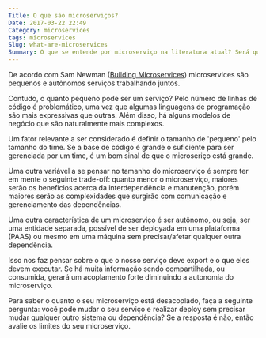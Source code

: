 ```yaml
---
Title: O que são microserviços?
Date: 2017-03-22 22:49
Category: microservices
tags: microservices
Slug: what-are-microservices
Summary: O que se entende por microserviço na literatura atual? Será que o que temos em mente está correto.
---
```


De acordo com Sam Newman ([Building Microservices](https://www.amazon.com/Building-Microservices-Designing-Fine-Grained-Systems/dp/1491950358/ref=s9_simh_gw_g14_i5_r?_encoding=UTF8&fpl=fresh&pf_rd_m=ATVPDKIKX0DER&pf_rd_s=&pf_rd_r=67VPD6EW255AWZT0BMBQ&pf_rd_t=36701&pf_rd_p=a6aaf593-1ba4-4f4e-bdcc-0febe090b8ed&pf_rd_i=desktop))
microservices são pequenos e autônomos serviços trabalhando juntos.

Contudo, o quanto pequeno pode ser um serviço? Pelo número de linhas de código é
problemático, uma vez que algumas linguagens de programação são mais expressivas
que outras. Além disso, há alguns modelos de negócio que são naturalmente mais
complexos.

Um fator relevante a ser considerado é definir o tamanho de 'pequeno' pelo tamanho
do time. Se a base de código é grande o suficiente para ser gerenciada por um
time, é um bom sinal de que o microseriço está grande.

Uma outra variável a se pensar no tamanho do microserviço é sempre ter em mente
o seguinte trade-off: quanto menor o microserviço, maiores serão os benefícios
acerca da interdependência e manutenção, porém maiores serão as complexidades
que surgirão com comunicação e gerenciamento das dependências.

Uma outra característica de um microserviço é ser autônomo, ou seja, ser uma
entidade separada, possível de ser deployada em uma plataforma (PAAS) ou mesmo
em uma máquina sem precisar/afetar qualquer outra dependência.

Isso nos faz pensar sobre o que o nosso serviço deve export e o que eles devem
executar. Se há muita informação sendo compartilhada, ou consumida, gerará um
acoplamento forte diminuindo a autonomia do microserviço.

Para saber o quanto o seu microserviço está desacoplado, faça a seguinte pergunta:
você pode mudar o seu serviço e realizar deploy sem precisar mudar qualquer outro
sistema ou dependência? Se a resposta é não, então avalie os limites do seu
microserviço.
